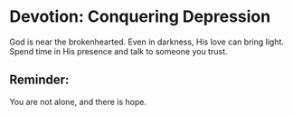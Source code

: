 # Devotion: Conquering Depression

God is near the brokenhearted. Even in darkness, His love can bring light. Spend time in His presence and talk to someone you trust.

## Reminder:
You are not alone, and there is hope.
